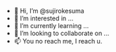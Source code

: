 - 👋 Hi, I’m @sujirokesuma
- 👀 I’m interested in ...
- 🌱 I’m currently learning ...
- 💞️ I’m looking to collaborate on ...
- 📫 You no reach me, I reach u.

<!---
sujirokesuma/sujirokesuma is a ✨ special ✨ repository because its `README.md` (this file) appears on your GitHub profile.
You can click the Preview link to take a look at your changes.
--->
